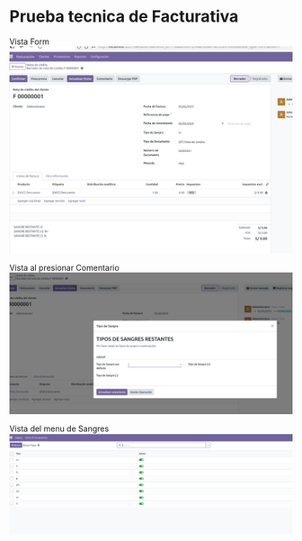 # Prueba tecnica de Facturativa

Vista Form
![alt text](static/src/img/1.png)

Vista al presionar Comentario
![alt text](static/src/img/2.png)

Vista del menu de Sangres
![alt text](static/src/img/3.png)
 